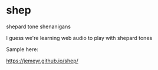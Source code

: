 # shep
shepard tone shenanigans

I guess we're learning web audio to play with shepard tones

Sample here:

https://jemeyr.github.io/shep/
